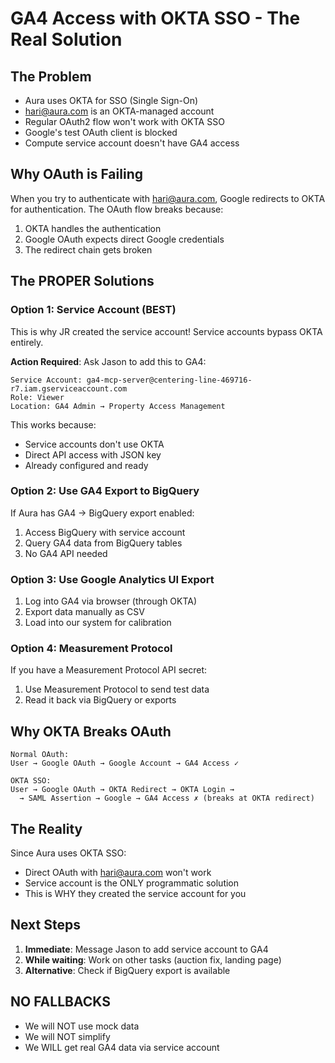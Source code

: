 # GA4 Access with OKTA SSO - The Real Solution

## The Problem
- Aura uses OKTA for SSO (Single Sign-On)
- hari@aura.com is an OKTA-managed account
- Regular OAuth2 flow won't work with OKTA SSO
- Google's test OAuth client is blocked
- Compute service account doesn't have GA4 access

## Why OAuth is Failing
When you try to authenticate with hari@aura.com, Google redirects to OKTA for authentication. The OAuth flow breaks because:
1. OKTA handles the authentication
2. Google OAuth expects direct Google credentials
3. The redirect chain gets broken

## The PROPER Solutions

### Option 1: Service Account (BEST)
This is why JR created the service account! Service accounts bypass OKTA entirely.

**Action Required**: Ask Jason to add this to GA4:
```
Service Account: ga4-mcp-server@centering-line-469716-r7.iam.gserviceaccount.com
Role: Viewer
Location: GA4 Admin → Property Access Management
```

This works because:
- Service accounts don't use OKTA
- Direct API access with JSON key
- Already configured and ready

### Option 2: Use GA4 Export to BigQuery
If Aura has GA4 → BigQuery export enabled:
1. Access BigQuery with service account
2. Query GA4 data from BigQuery tables
3. No GA4 API needed

### Option 3: Use Google Analytics UI Export
1. Log into GA4 via browser (through OKTA)
2. Export data manually as CSV
3. Load into our system for calibration

### Option 4: Measurement Protocol
If you have a Measurement Protocol API secret:
1. Use Measurement Protocol to send test data
2. Read it back via BigQuery or exports

## Why OKTA Breaks OAuth
```
Normal OAuth:
User → Google OAuth → Google Account → GA4 Access ✓

OKTA SSO:
User → Google OAuth → OKTA Redirect → OKTA Login → 
  → SAML Assertion → Google → GA4 Access ✗ (breaks at OKTA redirect)
```

## The Reality
Since Aura uses OKTA SSO:
- Direct OAuth with hari@aura.com won't work
- Service account is the ONLY programmatic solution
- This is WHY they created the service account for you

## Next Steps
1. **Immediate**: Message Jason to add service account to GA4
2. **While waiting**: Work on other tasks (auction fix, landing page)
3. **Alternative**: Check if BigQuery export is available

## NO FALLBACKS
- We will NOT use mock data
- We will NOT simplify
- We WILL get real GA4 data via service account